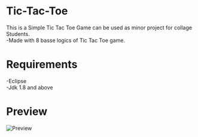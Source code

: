 # Tic-Tac-Toe
This is a Simple Tic Tac Toe Game can be used as minor project for collage Students. <br />
 -Made with 8 basse logics of Tic Tac Toe game.
# Requirements
 -Eclipse <br />
 -Jdk 1.8 and above
# Preview
  <img src="https://imgur.com/idYGNmK" alt="Preview"/>
